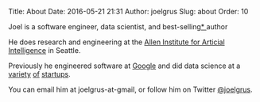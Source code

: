Title: About
Date: 2016-05-21 21:31
Author: joelgrus
Slug: about
Order: 10

Joel is a software engineer, data scientist, and
best-selling<a href="https://news.ycombinator.com/item?id=11178828">* </a> author

He does research and engineering at the
<a href="http://allenai.org">Allen Institute for Articial Intelligence</a>
in Seattle.

Previously he engineered software at <a href="http://www.google.com">Google</a>
and did data science at a <a href="http://www.volometrix.com">variety</a> <a href="http://www.geekwire.com/2013/ebay-acquires-decidecom-shopping-research-site-shut-sept-30/">of</a> <a href="http://www.geekwire.com/2014/farewell-farecast-microsoft-kills-airfare-price-predictor-dismay-creator/">startups</a>.

You can email him at joelgrus-at-gmail, or follow him on Twitter <a href = "https://twitter.com/joelgrus">@joelgrus</a>.
